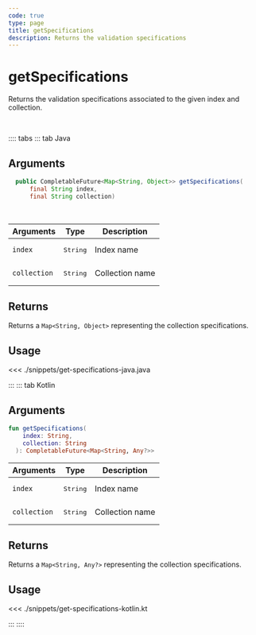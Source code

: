 ```yaml
---
code: true
type: page
title: getSpecifications
description: Returns the validation specifications
---
```


# getSpecifications

Returns the validation specifications associated to the given index and collection.

<br/>

:::: tabs
::: tab Java

## Arguments

```java
  public CompletableFuture<Map<String, Object>> getSpecifications(
      final String index,
      final String collection)
```

<br/>

| Arguments    | Type              | Description     |
| ------------ | ----------------- | --------------- |
| `index`      | <pre>String</pre> | Index name      |
| `collection` | <pre>String</pre> | Collection name |

## Returns

Returns a `Map<String, Object>` representing the collection specifications.

## Usage

<<< ./snippets/get-specifications-java.java

:::
::: tab Kotlin

## Arguments

```kotlin
fun getSpecifications(
    index: String,
    collection: String
  ): CompletableFuture<Map<String, Any?>>
```

| Arguments    | Type              | Description     |
| ------------ | ----------------- | --------------- |
| `index`      | <pre>String</pre> | Index name      |
| `collection` | <pre>String</pre> | Collection name |

## Returns

Returns a `Map<String, Any?>` representing the collection specifications.

## Usage

<<< ./snippets/get-specifications-kotlin.kt

:::
::::